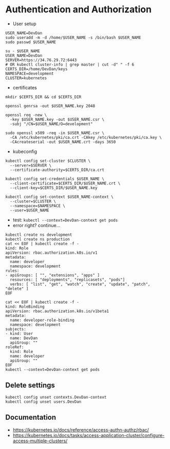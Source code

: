 # Authentication and Authorization

* User setup

```shell
USER_NAME=DevDan
sudo useradd -m -d /home/$USER_NAME -s /bin/bash $USER_NAME
sudo passwd $USER_NAME

su - $USER_NAME
USER_NAME=DevDan
SERVER=https://34.76.29.72:6443
# OR kubectl cluster-info | grep master | cut -d" " -f 6
CERTS_DIR=/home/DevDan/keys
NAMESPACE=development
CLUSTER=kubernetes
```

* certificates

```shell
mkdir $CERTS_DIR && cd $CERTS_DIR

openssl genrsa -out $USER_NAME.key 2048

openssl req -new \
  -key $USER_NAME.key -out $USER_NAME.csr \
  -subj "/CN=$USER_NAME/O=development"

sudo openssl x509 -req -in $USER_NAME.csr \
  -CA /etc/kubernetes/pki/ca.crt -CAkey /etc/kubernetes/pki/ca.key \
  -CAcreateserial -out $USER_NAME.crt -days 3650
```

* kubeconfig

```shell
kubectl config set-cluster $CLUSTER \
  --server=$SERVER \
  --certificate-authority=$CERTS_DIR/ca.crt

kubectl config set-credentials $USER_NAME \
  --client-certificate=$CERTS_DIR/$USER_NAME.crt \
  --client-key=$CERTS_DIR/$USER_NAME.key

kubectl config set-context $USER_NAME-context \
  --cluster=$CLUSTER \
  --namespace=$NAMESPACE \
  --user=$USER_NAME
```

* test: `kubectl --context=DevDan-context get pods`
* error right? continue...

```shell
kubectl create ns development
kubectl create ns production
cat << EOF | kubectl create -f -
kind: Role
apiVersion: rbac.authorization.k8s.io/v1
metadata:
  name: developer
  namespace: development
rules:
- apiGroups: [ "", "extensions", "apps" ]
  resources: [ "deployments", "replicasets", "pods"]
  verbs: [ "list", "get", "watch", "create", "update", "patch", "delete" ]
EOF

cat << EOF | kubectl create -f -
kind: RoleBinding
apiVersion: rbac.authorization.k8s.io/v1beta1
metadata:
  name: developer-role-binding
  namespace: development
subjects:
- kind: User
  name: DevDan
  apiGroup: ""
roleRef:
  kind: Role
  name: developer
  apiGroup: ""
EOF
kubectl --context=DevDan-context get pods
```
## Delete settings

```shell
kubectl config unset contexts.DevDan-context
kubectl config unset users.DevDan
```

## Documentation

* https://kubernetes.io/docs/reference/access-authn-authz/rbac/
* https://kubernetes.io/docs/tasks/access-application-cluster/configure-access-multiple-clusters/
